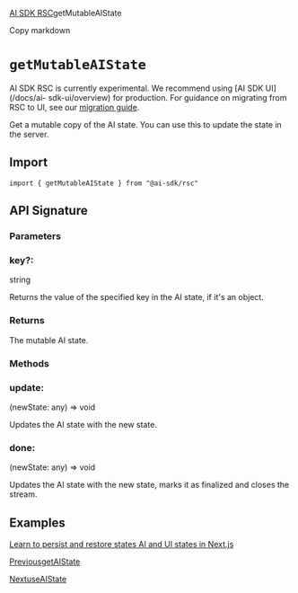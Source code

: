 [AI SDK RSC](/docs/ai-sdk-rsc)getMutableAIState

Copy markdown

# `getMutableAIState`

AI SDK RSC is currently experimental. We recommend using [AI SDK UI](/docs/ai-
sdk-ui/overview) for production. For guidance on migrating from RSC to UI, see
our [migration guide](/docs/ai-sdk-rsc/migrating-to-ui).

Get a mutable copy of the AI state. You can use this to update the state in
the server.

## Import

    
    
    import { getMutableAIState } from "@ai-sdk/rsc"

## API Signature

### Parameters

### key?:

string

Returns the value of the specified key in the AI state, if it's an object.

### Returns

The mutable AI state.

### Methods

### update:

(newState: any) => void

Updates the AI state with the new state.

### done:

(newState: any) => void

Updates the AI state with the new state, marks it as finalized and closes the
stream.

## Examples

[Learn to persist and restore states AI and UI states in
Next.js](/examples/next-app/state-management/save-and-restore-states)

[PreviousgetAIState](/docs/reference/ai-sdk-rsc/get-ai-state)

[NextuseAIState](/docs/reference/ai-sdk-rsc/use-ai-state)

